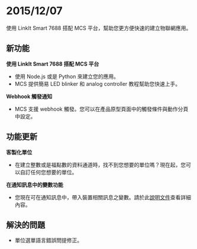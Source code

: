 # 2015/12/07

使用 LinkIt Smart 7688 搭配 MCS 平台，幫助您更方便快速的建立物聯網應用。

## 新功能

**使用 LinkIt Smart 7688 搭配 MCS 平台**

* 使用 Node.js 或是 Python 來建立您的應用。
* MCS 提供簡易 LED blinker 和 analog controller 教程幫助您快速上手。

**Webhook 觸發通知**

* MCS 支援 webhook 觸發。您可以在產品原型頁面中的觸發條件與動作分頁中設定。


## 功能更新

**客製化單位**

* 在建立整數或是福點數的資料通道時，找不到您想要的單位嗎？現在起，您可以自訂任何您想要的單位。

**在通知訊息中的變數功能**

* 您現在可在通知訊息中，帶入裝置相關訊息之變數。請於此[說明文件](../tutorial/setting_notification)查看詳細內容。


## 解決的問題
* 單位選單語言錯誤問提修正。
